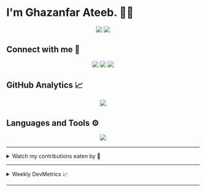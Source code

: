 # I'm Ghazanfar Ateeb. 🧑‍💻

<section align="center">
 <a href="https://github.com/ghazanfarateeb"
  ><img
   src="https://komarev.com/ghpvc/?style=for-the-badge&username=ghazanfarateeb"
 /></a>
 <a href="https://github.com/ghazanfarateeb"
  ><img
   src="https://wakatime.com/badge/user/e54f83ba-05ad-4bef-b8eb-944ff84a7d00.svg?style=for-the-badge"
 /></a>
</section>

## Connect with me 🔗

<section align="center">
 <a href="https://www.facebook.com/ghazanfar.ateeb.9/"
  ><img
   src="https://img.shields.io/badge/-Facebook-1877F2?logo=Facebook&logoColor=FFFFFF&style=for-the-badge"
 /></a>
 <a href="https://www.instagram.com/ghazanfar.ateeb9125/"
  ><img
   src="https://img.shields.io/badge/-Instagram-E4405F?logo=Instagram&logoColor=FFFFFF&style=for-the-badge"
 /></a>
 <a href="https://www.linkedin.com/in/ghazanfar-ateeb-41b627210/"
  ><img
   src="https://img.shields.io/badge/-LinkedIn-0A66C2?logo=LinkedIn&logoColor=FFFFFF&style=for-the-badge"
 /></a>
</section>

## GitHub Analytics 📈

<section align="center">
 <a href="https://github.com/ghazanfarateeb"
  ><img
   src="https://github-readme-streak-stats.herokuapp.com?user=ghazanfarateeb&theme=dark&short_numbers=true&date_format=M%20j%5B%2C%20Y%5D"
 /></a>
</section>

## Languages and Tools ⚙

<section align="center">
 <a href="https://github.com/ghazanfarateeb"
  ><img
   src="https://github-readme-stats-eight-theta.vercel.app/api/top-langs/?layout=compact&theme=dark&username=ghazanfarateeb"
 /></a>
</section>

---

<details>
 <summary>Watch my contributions eaten by 🐍</summary>
 <section align="center">
  <a href="https://github.com/ghazanfarateeb"
   ><img
    src="https://github.com/ghazanfarateeb/ghazanfarateeb/blob/GIF/github-contribution-grid-snake-dark.svg"
  /></a>
 </section>
</details>

---

<details>
 <summary>Weekly DevMetrics 📈</summary>
<!--START_SECTION:waka-->

```txt
From: 04 June 2025 - To: 11 June 2025

Total Time: 11 hrs 17 mins

Java              5 hrs 43 mins   ⣿⣿⣿⣿⣿⣿⣿⣿⣿⣿⣿⣿⣶⣀⣀⣀⣀⣀⣀⣀⣀⣀⣀⣀⣀   50.66 %
Kotlin            4 hrs 36 mins   ⣿⣿⣿⣿⣿⣿⣿⣿⣿⣿⣄⣀⣀⣀⣀⣀⣀⣀⣀⣀⣀⣀⣀⣀⣀   40.75 %
Groovy            31 mins         ⣿⣄⣀⣀⣀⣀⣀⣀⣀⣀⣀⣀⣀⣀⣀⣀⣀⣀⣀⣀⣀⣀⣀⣀⣀   04.66 %
Gradle            14 mins         ⣦⣀⣀⣀⣀⣀⣀⣀⣀⣀⣀⣀⣀⣀⣀⣀⣀⣀⣀⣀⣀⣀⣀⣀⣀   02.13 %
XML               5 mins          ⣄⣀⣀⣀⣀⣀⣀⣀⣀⣀⣀⣀⣀⣀⣀⣀⣀⣀⣀⣀⣀⣀⣀⣀⣀   00.81 %
```

<!--END_SECTION:waka-->
</details>

---
